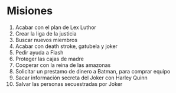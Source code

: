 # Misiones

1. Acabar con el plan de Lex Luthor
2. Crear la liga de la justicia
3. Buscar nuevos miembros
4. Acabar con death stroke, gatubela y joker
5. Pedir ayuda a Flash
6. Proteger las cajas de madre
7. Cooperar con la reina de las amazonas
8. Solicitar un prestamo de dinero a Batman, para comprar equipo
9. Sacar información secreta del Joker con Harley Quinn
10. Salvar las personas secuestradas por Joker
